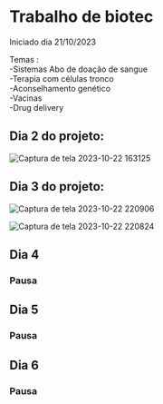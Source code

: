 # Trabalho de biotec
Iniciado dia 21/10/2023

Temas : 
<br>
-Sistemas Abo de doação de sangue 
<br>
-Terapia com células tronco 
<br>
-Aconselhamento  genético 
<br>
-Vacinas 
<br>
-Drug delivery

## Dia 2 do projeto:

![Captura de tela 2023-10-22 163125](https://github.com/glrmrissi/trabalhodebiotec/assets/102769917/c193995d-1228-46b1-9cc5-f5011e736952)


## Dia 3 do projeto:

![Captura de tela 2023-10-22 220906](https://github.com/glrmrissi/trabalhodebiotec/assets/102769917/76a7a9da-b018-4dc2-95ac-0f320082f9e8)


![Captura de tela 2023-10-22 220824](https://github.com/glrmrissi/trabalhodebiotec/assets/102769917/045904a6-5238-46e1-92e1-657e3e9637de)


## Dia 4

### Pausa

## Dia 5

### Pausa

## Dia 6

### Pausa

